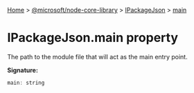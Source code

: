 [Home](./index) &gt; [@microsoft/node-core-library](./node-core-library.md) &gt; [IPackageJson](./node-core-library.ipackagejson.md) &gt; [main](./node-core-library.ipackagejson.main.md)

# IPackageJson.main property

The path to the module file that will act as the main entry point.

**Signature:**
```javascript
main: string
```
